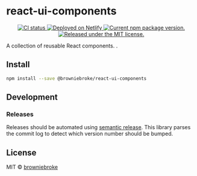 # react-ui-components

<p align="center">
  <a href="https://github.com/browniebroke/react-ui-components/actions?query=workflow%3ACI">
    <img alt="CI status" src="https://img.shields.io/github/workflow/status/browniebroke/react-ui-components/CI/main?label=CI&logo=github&logoColor=white&style=flat-square">
  </a>
  <a href="https://app.netlify.com/sites/browniebroke-ui/deploys">
    <img src="https://img.shields.io/netlify/8cd37925-c674-4e4d-90b6-10f583f97d99?label=Netlify&logo=netlify&logoColor=white&style=flat-square" alt="Deployed on Netlify"/>
  </a>
  <a href="https://www.npmjs.com/package/@browniebroke/react-ui-components">
    <img src="https://img.shields.io/npm/v/@browniebroke/react-ui-components.svg?logo=npm&logoColor=white&style=flat-square" alt="Current npm package version." />
  </a>
  <a href="https://github.com/browniebroke/react-ui-components/blob/master/LICENSE">
    <img src="https://img.shields.io/badge/license-MIT-blue.svg?style=flat-square" alt="Released under the MIT license." />
  </a>
</p>

A collection of reusable React components. .

## Install

```bash
npm install --save @browniebroke/react-ui-components
```

## Development

### Releases

Releases should be automated using [semantic release](https://github.com/semantic-release/semantic-release).
This library parses the commit log to detect which version number should be bumped.

## License

MIT © [browniebroke](https://github.com/browniebroke)
